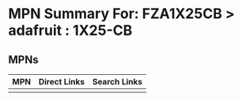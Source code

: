 



# MPN Summary For: FZA1X25CB > adafruit : 1X25-CB

## MPNs
  

|MPN|Direct Links|Search Links|
| :--- | :--- | :--- |
||||
